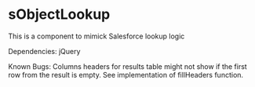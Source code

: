 # sObjectLookup
This is a component to mimick Salesforce lookup logic

Dependencies: jQuery



Known Bugs:  Columns headers for results table might not show if the first row from the result is empty.
  See implementation of fillHeaders function.
